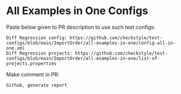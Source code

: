# All Examples in One Configs
Paste below given to PR description to use such test configs:
```
Diff Regression config: https://github.com/checkstyle/test-configs/blob/main/ImportOrder/all-examples-in-one/config-all-in-one.xml
Diff Regression projects: https://github.com/checkstyle/test-configs/blob/main/ImportOrder/all-examples-in-one/list-of-projects.properties
```
Make comment in PR:
```
Github, generate report
```
